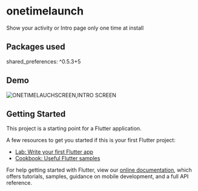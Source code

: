 # onetimelaunch

Show your activity or Intro page only one time at install

## Packages used
shared_preferences: ^0.5.3+5

## Demo
![ONETIMELAUCHSCREEN,INTRO SCREEN](https://github.com/mayupandey/onetimelaunch/blob/master/untitled.gif)


## Getting Started

This project is a starting point for a Flutter application.

A few resources to get you started if this is your first Flutter project:

- [Lab: Write your first Flutter app](https://flutter.dev/docs/get-started/codelab)
- [Cookbook: Useful Flutter samples](https://flutter.dev/docs/cookbook)

For help getting started with Flutter, view our
[online documentation](https://flutter.dev/docs), which offers tutorials,
samples, guidance on mobile development, and a full API reference.
